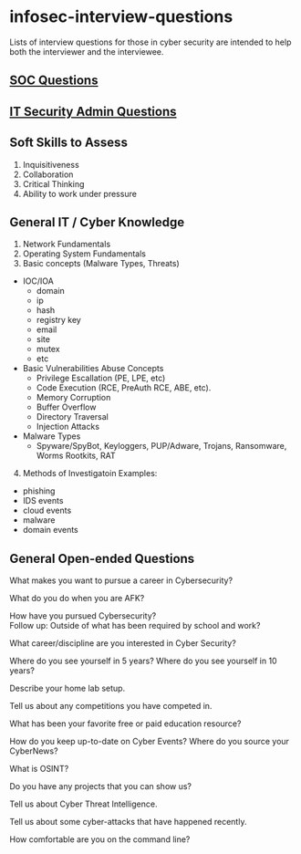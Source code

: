 # infosec-interview-questions
Lists of interview questions for those in cyber security are intended to help both the interviewer and the interviewee.

## [SOC Questions](https://github.com/christian-taillon/infosec-interview-questions/blob/main/itsec-soc.md)

## [IT Security Admin Questions](https://github.com/christian-taillon/infosec-interview-questions/blob/main/itsec-admin.md)


## Soft Skills to Assess
1. Inquisitiveness
2. Collaboration
3. Critical Thinking
4. Ability to work under pressure

## General IT / Cyber Knowledge
1. Network Fundamentals
2. Operating System Fundamentals
3. Basic concepts (Malware Types, Threats)
  - IOC/IOA
    - domain
    - ip
    - hash
    - registry key
    - email
    - site
    - mutex
    - etc
  - Basic Vulnerabilities Abuse Concepts
    - Privilege Escallation (PE, LPE, etc)
    - Code Execution (RCE, PreAuth RCE, ABE, etc).
    - Memory Corruption
    - Buffer Overflow
    - Directory Traversal
    - Injection Attacks
  - Malware Types
    - Spyware/SpyBot, Keyloggers, PUP/Adware, Trojans, Ransomware, Worms Rootkits, RAT
4. Methods of Investigatoin Examples:
  - phishing
  - IDS events
  - cloud events
  - malware
  - domain events

## General Open-ended Questions
What makes you want to pursue a career in Cybersecurity?

What do you do when you are AFK?

How have you pursued Cybersecurity?<br>
Follow up: Outside of what has been required by school and work?

What career/discipline are you interested in Cyber Security?

Where do you see yourself in 5 years?
Where do you see yourself in 10 years?

Describe your home lab setup.

Tell us about any competitions you have competed in.

What has been your favorite free or paid education resource?

How do you keep up-to-date on Cyber Events? Where do you source your CyberNews?

What is OSINT?

Do you have any projects that you can show us?

Tell us about Cyber Threat Intelligence.

Tell us about some cyber-attacks that have happened recently.

How comfortable are you on the command line?
